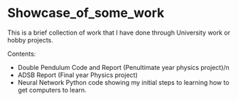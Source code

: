 # Showcase_of_some_work
This is a brief collection of work that I have done through University work or hobby projects.  

Contents:
 - Double Pendulum Code and Report (Penultimate year physics project)/n
 - ADSB Report (Final year Physics project)
 - Neural Network Python code showing my initial steps to learning how to get computers to learn.
